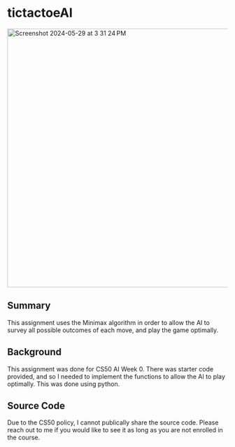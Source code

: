 # tictactoeAI
<img width="591" alt="Screenshot 2024-05-29 at 3 31 24 PM" src="https://github.com/kayvandharsee/tictactoeAI/assets/135669229/f8a9b779-f561-461f-bfa4-815349a93e37">

## Summary
This assignment uses the Minimax algorithm in order to allow the AI to survey all possible outcomes of each move, and play the game optimally.
## Background
This assignment was done for CS50 AI Week 0. There was starter code provided, and so I needed to implement the functions to allow the AI to play optimally. This was done using python.
## Source Code
Due to the CS50 policy, I cannot publically share the source code. Please reach out to me if you would like to see it as long as you are not enrolled in the course.
